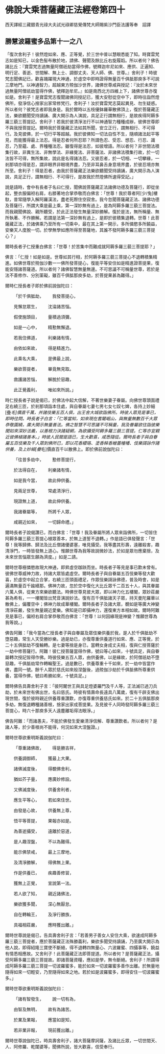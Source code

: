 # 佛說大乘菩薩藏正法經卷第四十

西天譯經三藏銀青光祿大夫試光祿卿慈覺傳梵大師賜紫沙門臣法護等奉　詔譯

## 勝慧波羅蜜多品第十一之八 

「復次舍利子！彼然燈如來、應、正等覺，於三世中普以慧眼悉能了知。時寶雲梵志如是知已，以金色髻布散於地，請佛、聲聞及餘比丘右旋履蹈。所以者何？佛告諸比丘：『寶雲梵志過無量阿僧祇劫當得作佛，號釋迦牟尼如來、應供、正遍知、明行足、善逝、世間解、無上士、調御丈夫、天人師、佛、世尊。』舍利子！時彼梵志聞佛記已，歡喜踊躍現大神通，於虛空中即時證得無量百千俱胝那庾多不可說三摩地門。以神通智力，超越東方殑伽沙世界，諸佛世尊咸與授記：『汝於未來世過無量阿僧祇劫當得作佛，號釋迦牟尼。』如是南西北方四維上下，諸佛世尊亦復如是。舍利子！是寶雲梵志復聞諸佛同授記已，獲大安慰從空中下，即時往詣然燈佛所，發淨信心捨家出家常修梵行。舍利子！汝於寶雲梵志莫起異見、勿生疑惑。所以者何？彼梵志者即我身是。我於爾時以五枝優鉢羅華散佛頂上，復於菩薩藏正法，樂欲聽聞受持讀誦、廣大開示為人演說，具足正行謂無相行，是故疾得阿耨多羅三藐三菩提記。舍利子！若我於彼清淨法行不以神通智力種種成辦，彼佛世尊即不與我授菩提記。爾時我於菩薩藏正法如其所聞，安立正行，謂無相行、不可得行。及見彼佛，於一切行平等超越。我於彼佛知一切法自性不生，隨順諸法起平等見，而能獲得最上法忍。得是忍者何所忍耶？所謂色忍、受忍、想忍、行忍、識忍，乃至蘊、處、界種種法忍。雖復得是法忍，如彼增語。所以者何？非世間法積集行故，非異生法、非無學法、非緣覺法、非菩薩法、非諸佛法積集行故，於一切法皆不可得，無所集故，說此是名得諸法忍。又彼忍者，於一切相、一切攀緣，一剎那頃亦得是忍，謂非眼界非眼境界盡，乃至非耳鼻舌身意境界盡，於彼忍境亦無所至。舍利子！得是忍者，由我於菩薩藏正法樂欲聽聞受持讀誦，廣大開示為人演說，具足正行，謂無相行、不可得行，是故我於然燈佛所速得受記。」

說是語時，會中有長者子名曰仁授，聞佛說菩薩藏正法諸佛功德及菩薩行，即從坐起，整衣服偏袒右肩，右膝著地合掌恭敬而白佛言：「世尊！我於尊者阿[少/兔]樓馱，昔常隨學入解阿羅漢法，盡老死際住空寂舍。我今忽聞菩薩藏正法、諸佛功德及菩薩行，所謂大乘是最上乘，第一深妙無有過上，是為阿耨多羅三藐三菩提法。而我親聞佛說、親所聽受，於此正法發生無量深妙勝解。復於是法，無所稱量、無所執著、不作勝解。若謂是法第一深妙無有過上，是即於彼積集退轉。世尊！此菩薩藏正法，於諸佛乘乃至所有一切乘中，最在其上第一開示，多所憐愍多所饒益，安樂天人度脫一切。於學無學如應所得至菩薩地，其誰不發阿耨多羅三藐三菩提心？」

爾時長者子仁授重白佛言：「世尊！於苦集中而難成就阿耨多羅三藐三菩提耶？」

佛言：「仁授！如是如是。世尊如其行相，於阿耨多羅三藐三菩提心不退轉積集精進。如佛世尊於殑伽沙數一一佛所發菩提心，復能平等安住如是精進證菩提果，復能安隱諸菩薩道。所以者何？諸佛智慧無量無邊。不可思議不可稱量世尊，若於是法不善修作、分別罣礙，雖百千俱胝那庾多劫，於菩提果甚為難得。」

爾時仁授長者子即於佛前說伽陀曰：

&emsp;&emsp;「於千俱胝劫，&emsp;&emsp;我發菩提心，

&emsp;&emsp;見懈怠眾生，&emsp;&emsp;沈淪諸苦惱。

&emsp;&emsp;假使施頭目，&emsp;&emsp;量積過須彌，

&emsp;&emsp;如是一心中，&emsp;&emsp;精懃無懈退。

&emsp;&emsp;若我住佛道，&emsp;&emsp;利樂諸有情，

&emsp;&emsp;由依如來故，&emsp;&emsp;得是精進力。

&emsp;&emsp;此乘名大乘，&emsp;&emsp;是佛最上說，

&emsp;&emsp;樂欲菩提者，&emsp;&emsp;畢竟無見取。

&emsp;&emsp;救護諸苦惱，&emsp;&emsp;解脫於惡趣，

&emsp;&emsp;此正覺義利，&emsp;&emsp;唯如來所說。」

時仁授長者子說是偈已，於佛法中起大信解，不著世樂妻子眷屬。向佛世尊頭面禮足右繞三匝，於剎那頃詣本住處，與自眷屬七妻七男七女七奴七婢，各持上妙細[疊*毛]價直千萬，并諸伎樂五百人俱，出王舍大城欲詣佛所。時彼人眾見是事已，即時往問。時長者子白言：「仁等當知，如來現在耆闍崛山，與無量無數百千大眾恭敬圍繞，廣大開示無量善法。佛之智慧不可思議不可稱量，我及眷屬欲往詣彼樂聞如來深妙法義，以善根力決諸疑網，為欲攝受阿耨多羅三藐三菩提。仁等亦宜親近彼佛植諸善本。」時彼人民聞是語已，生大歡喜，咸悉隨從。爾時長者子與自眷屬五百伎樂及千人眾到佛所已，即以花香纓珞、塗香粖香繒蓋幢幡、伎樂謌詠作諸供養，及上妙細[疊*毛]價直百千以散佛上。即於佛前說伽陀曰：

&emsp;&emsp;「往昔多劫中，&emsp;&emsp;懃修菩提行，

&emsp;&emsp;於法得自在，&emsp;&emsp;利樂諸有情，

&emsp;&emsp;如是我今當，&emsp;&emsp;故此伸供養。

&emsp;&emsp;見兩足世尊，&emsp;&emsp;常處清淨行，

&emsp;&emsp;現證無上道，&emsp;&emsp;故此伸供養。

&emsp;&emsp;我諸眷屬等，&emsp;&emsp;所將千人眾，

&emsp;&emsp;咸親近如來，&emsp;&emsp;一切歸命禮。」

爾時長者子說偈讚已，而白佛言：「世尊！我及眷屬所將人眾來詣佛所，一切皆住阿耨多羅三藐三菩提心植眾善本，於無上道誓不退轉。」作是語已俱發聲言：「世尊！我等歸佛、歸法及比丘僧諸優婆塞，唯見攝受。我等盡其形壽，遠離殺害，趣清淨門，一時皆發無上道心。惟願世尊為我等故說微妙法，於如是眾勿應棄捨，及未來世苦惱眾生願為濟度。」如是二請。

爾時世尊極憐愍故現大神通，即昇虛空跏趺而坐。時長者子等見是事已歎未曾有。彼佛世尊威神力故，持諸大眾皆處虛空。爾時長者子與自眷屬五百伎樂等發大歡喜，於虛空中起立合掌，右繞三匝頭面禮足，作眾伎樂謌詠佛德，普及時會，如是遍滿無量百千踰繕那。佛神力故，忽於空中復化大比丘眾千二百五十人，與其眷屬六萬人俱，從東方來樂欲聽法。時佛世尊見彼大眾，即以神力化五樓閣，眾妙莊嚴甚為希有，一一樓閣皆出梵音演說妙法。復有百千俱胝諸天子眾，持天曼陀羅華以散佛上，偏覆空中；佛神力故成華樓閣。爾時長者子及諸大眾，覩如是等廣大神變清淨莊嚴，發生無量親近愛樂。佛知是已即攝神力，還復東方本相如故。爾時阿難見是事已，偏袒右肩合掌恭敬而白佛言：「世尊！以何因緣現是神變？惟願世尊為我等說。」

佛告阿難：「我今當為仁授長者子與自眷屬及眾伎樂供養於我，是人於千俱胝劫不墮惡趣，常生人天受勝妙樂。過是劫已，亦復尊重供養道行如來、應、正等覺，於二十五俱胝劫不復輪轉。是七妻等捨是身已，當轉女身成丈夫相，復與仁授菩薩於一劫中修菩薩行。阿難！彼仁授菩薩當得作佛，號曰等心如來，十號具足，與自眷屬轉次授記皆得作佛。時彼伎樂五百人眾，由供養佛，以是緣故，於阿僧祇劫不墮惡趣，千俱胝劫常作轉輪聖王。過是數已，供養尊重十千如來，於一劫中皆當作佛，盡同一號。餘千人眾於慈氏如來般涅盤後，過殑伽沙劫於千俱胝佛所尊重供養，當得作佛，號曰希勝如來，十號具足。」

爾時佛告具壽舍利子言：「彼阿闍世王與具足燈婆羅門及千人等，正法滅已過刀兵劫，於未來世有佛出世，名曰慈氏。時彼有情壽命長遠具八萬歲，復有千辟支佛出現世間，復於彼時親近供養尊重讚歎，亦復尊重供養慈氏如來。於二十五俱胝那庾多劫，無復退轉種諸善根，捨家出家成菩提果。及見彼千人同時發阿耨多羅三藐三菩提心，時六十那庾多天人遠塵離垢得法眼淨。」

佛告阿難：「而諸愚夫，不能於佛發生愛樂清淨信解、尊重讚歎者。所以者何？是諸人等，於少善根尚不能得，何況如來大涅盤證。」

爾時世尊欲重明斯義說伽陀曰：

&emsp;&emsp;「尊重諸佛故，&emsp;&emsp;得是勝吉祥，

&emsp;&emsp;供養調御師，&emsp;&emsp;獲最上大果。

&emsp;&emsp;諸佛滅度後，&emsp;&emsp;得覩佛舍利，

&emsp;&emsp;猶如芥子量，&emsp;&emsp;應廣妙修設。

&emsp;&emsp;又佛滅度後，&emsp;&emsp;供養舍利者，

&emsp;&emsp;應生平等心，&emsp;&emsp;若如來住世。

&emsp;&emsp;由發是心故，&emsp;&emsp;供養無上尊，

&emsp;&emsp;悟平等菩提，&emsp;&emsp;果報亦如是。

&emsp;&emsp;為善逝攝受，&emsp;&emsp;遠離於惡道，

&emsp;&emsp;是人趣涅盤，&emsp;&emsp;不以為難得。

&emsp;&emsp;能示佛禁戒，&emsp;&emsp;最上三摩地，

&emsp;&emsp;及清淨勝解，&emsp;&emsp;得佛無上果。

&emsp;&emsp;作是供養已，&emsp;&emsp;疾趣善修習，

&emsp;&emsp;獲無上正覺，&emsp;&emsp;宣說第一法。

&emsp;&emsp;若人欲了知，&emsp;&emsp;親近諸佛法，

&emsp;&emsp;樂欲獲多聞，&emsp;&emsp;深心無厭怠。

&emsp;&emsp;自在轉輪王，&emsp;&emsp;及淨行勝族，

&emsp;&emsp;具福相莊嚴，&emsp;&emsp;應時獲出離。」

爾時世尊說是偈已，告具壽舍利子言：「若善男子善女人安住大乘，欲速成阿耨多羅三藐三菩提者，應於菩薩藏正法殊勝義利，樂欲多聞受持讀誦，乃至廣大開示為他人說，即得紹隆三寶使不斷絕，得不退轉四無量心、六波羅蜜、四攝事等，饒益有情悉相應故。又舍利子！此菩薩藏正法即菩提道。所以者何？是菩薩藏正法，攝受阿耨多羅三藐三菩提故。即諸菩薩資糧，應如是學，無令斷絕。舍利子！所謂得成阿耨多羅三藐三菩提一切波羅蜜多，能於如來一切波羅蜜多善作出離。於無量地隨得如來一切輕安，乃至隨得如來之地。若於如是波羅蜜多，即得安住一切波羅蜜多。」

爾時世尊欲重明斯義說伽陀曰：

&emsp;&emsp;「諸有智發生，&emsp;&emsp;說一切有為，

&emsp;&emsp;由智及無明，&emsp;&emsp;故有為諸苦。

&emsp;&emsp;於業及業報，&emsp;&emsp;應當如是知，

&emsp;&emsp;若非業非報，&emsp;&emsp;現前獲出離。」

爾時世尊說伽陀已，時具壽舍利子，諸大菩薩摩訶薩，及諸比丘眾，一切世間天、人、阿修羅、乾闥婆等，聞佛所說，皆大歡喜，信受奉行。